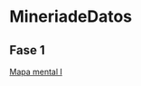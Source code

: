 # MineriadeDatos

## Fase 1 

[Mapa mental I](https://github.com/ArturoIsaacSanchezTovar/MineriadeDatos/blob/main/MapaMental_1_1867031.pdf)
